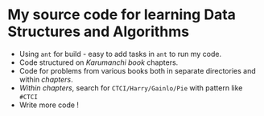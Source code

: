 # My source code for learning Data Structures and Algorithms

* Using `ant` for build - easy to add tasks in `ant` to run my code.
* Code structured on *Karumanchi book* chapters.
* Code for problems from various books both in separate directories and within *chapters*.
* *Within chapters*, search for `CTCI/Harry/Gainlo/Pie` with pattern like `#CTCI`
* Write more code !
